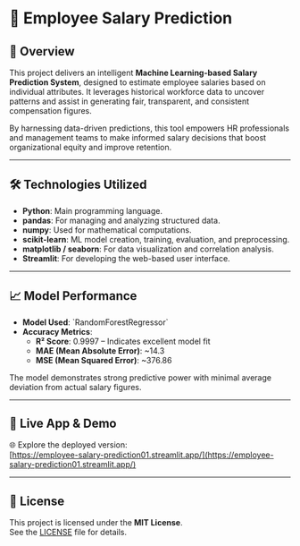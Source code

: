 
# 🚀 Employee Salary Prediction

## 📘 Overview

This project delivers an intelligent **Machine Learning-based Salary Prediction System**, designed to estimate employee salaries based on individual attributes. It leverages historical workforce data to uncover patterns and assist in generating fair, transparent, and consistent compensation figures.

By harnessing data-driven predictions, this tool empowers HR professionals and management teams to make informed salary decisions that boost organizational equity and improve retention.

---

## 🛠 Technologies Utilized

- **Python**: Main programming language.
- **pandas**: For managing and analyzing structured data.
- **numpy**: Used for mathematical computations.
- **scikit-learn**: ML model creation, training, evaluation, and preprocessing.
- **matplotlib / seaborn**: For data visualization and correlation analysis.
- **Streamlit**: For developing the web-based user interface.

---

## 📈 Model Performance

- **Model Used**: \`RandomForestRegressor\`
- **Accuracy Metrics**:
  - **R² Score**: 0.9997 – Indicates excellent model fit
  - **MAE (Mean Absolute Error)**: ~14.3
  - **MSE (Mean Squared Error)**: ~376.86

The model demonstrates strong predictive power with minimal average deviation from actual salary figures.

---

## 🎥 Live App & Demo

🌐 Explore the deployed version:  
[https://employee-salary-prediction01.streamlit.app/](https://employee-salary-prediction01.streamlit.app/)

---

## 📜 License

This project is licensed under the **MIT License**.  
See the [LICENSE](LICENSE) file for details.
